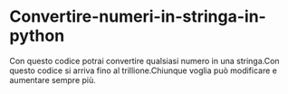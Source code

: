 # Convertire-numeri-in-stringa-in-python
Con questo codice potrai convertire qualsiasi numero in una stringa.Con questo codice si arriva fino al trillione.Chiunque voglia può modificare e aumentare sempre più.
